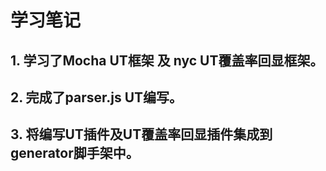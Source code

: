 <!--
 * @Descripttion: 
 * @version: 
 * @Author: voanit
 * @Date: 2020-09-27 18:37:12
 * @LastEditors: voanit
 * @LastEditTime: 2021-02-05 17:08:32
-->
# 学习笔记

## 1. 学习了Mocha UT框架 及 nyc UT覆盖率回显框架。
## 2. 完成了parser.js UT编写。
## 3. 将编写UT插件及UT覆盖率回显插件集成到generator脚手架中。